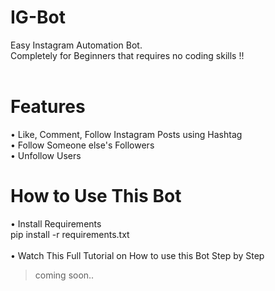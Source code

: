 # IG-Bot
 Easy Instagram Automation Bot.<br/>
 Completely for Beginners that requires no coding skills !!<br/><br/>
# Features
 •	Like, Comment, Follow Instagram Posts using Hashtag<br/>
 •	Follow Someone else's Followers<br/>
 •	Unfollow Users<br/>
# How to Use This Bot
 •	Install Requirements<br/>
       pip install -r requirements.txt<br/><br/>
 •	Watch This Full Tutorial on How to use this Bot Step by Step<br/>
   > coming soon..
